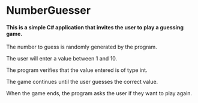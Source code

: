 # NumberGuesser
#### This is a simple C# application that invites the user to play a guessing game.

The number to guess is randomly generated by the program.

The user will enter a value between 1 and 10.

The program verifies that the value entered is of type int.

The game continues until the user guesses the correct value.

When the game ends, the program asks the user if they want to play again. 
